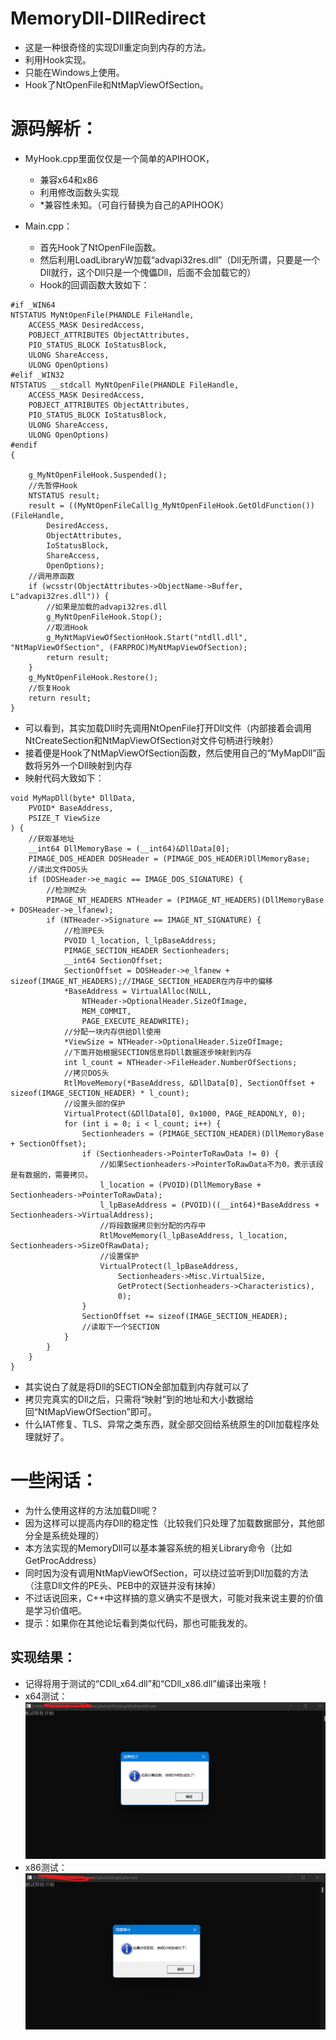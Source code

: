 # MemoryDll-DllRedirect
   - 这是一种很奇怪的实现Dll重定向到内存的方法。
   - 利用Hook实现。
   - 只能在Windows上使用。
   - Hook了NtOpenFile和NtMapViewOfSection。

# 源码解析：
   - MyHook.cpp里面仅仅是一个简单的APIHOOK，
      - 兼容x64和x86
	  - 利用修改函数头实现
	  - \*兼容性未知。（可自行替换为自己的APIHOOK）

   - Main.cpp：
      - 首先Hook了NtOpenFile函数。
	  - 然后利用LoadLibraryW加载“advapi32res.dll”（Dll无所谓，只要是一个Dll就行，这个Dll只是一个傀儡Dll，后面不会加载它的）
	  - Hook的回调函数大致如下：
	  
```
#if _WIN64
NTSTATUS MyNtOpenFile(PHANDLE FileHandle,
	ACCESS_MASK DesiredAccess,
	POBJECT_ATTRIBUTES ObjectAttributes,
	PIO_STATUS_BLOCK IoStatusBlock,
	ULONG ShareAccess,
	ULONG OpenOptions) 
#elif _WIN32
NTSTATUS __stdcall MyNtOpenFile(PHANDLE FileHandle,
	ACCESS_MASK DesiredAccess,
	POBJECT_ATTRIBUTES ObjectAttributes,
	PIO_STATUS_BLOCK IoStatusBlock,
	ULONG ShareAccess,
	ULONG OpenOptions)
#endif
{

	g_MyNtOpenFileHook.Suspended();
	//先暂停Hook
	NTSTATUS result;
	result = ((MyNtOpenFileCall)g_MyNtOpenFileHook.GetOldFunction())(FileHandle,
		DesiredAccess,
		ObjectAttributes,
		IoStatusBlock,
		ShareAccess,
		OpenOptions);
	//调用原函数
	if (wcsstr(ObjectAttributes->ObjectName->Buffer, L"advapi32res.dll")) {
		//如果是加载的advapi32res.dll
		g_MyNtOpenFileHook.Stop();
		//取消Hook
		g_MyNtMapViewOfSectionHook.Start("ntdll.dll", "NtMapViewOfSection", (FARPROC)MyNtMapViewOfSection);
		return result;
	}
	g_MyNtOpenFileHook.Restore();
	//恢复Hook
	return result;
}
```
   - 可以看到，其实加载Dll时先调用NtOpenFile打开Dll文件（内部接着会调用NtCreateSection和NtMapViewOfSection对文件句柄进行映射）
   - 接着便是Hook了NtMapViewOfSection函数，然后使用自己的“MyMapDll”函数将另外一个Dll映射到内存
   - 映射代码大致如下：
```
void MyMapDll(byte* DllData,
    PVOID* BaseAddress,
    PSIZE_T ViewSize
) {
	//获取基地址
    __int64 DllMemoryBase = (__int64)&DllData[0];
    PIMAGE_DOS_HEADER DOSHeader = (PIMAGE_DOS_HEADER)DllMemoryBase;
	//读出文件DOS头
    if (DOSHeader->e_magic == IMAGE_DOS_SIGNATURE) {
		//检测MZ头
        PIMAGE_NT_HEADERS NTHeader = (PIMAGE_NT_HEADERS)(DllMemoryBase + DOSHeader->e_lfanew);
        if (NTHeader->Signature == IMAGE_NT_SIGNATURE) {
			//检测PE头
            PVOID l_location, l_lpBaseAddress;
            PIMAGE_SECTION_HEADER Sectionheaders;
            __int64 SectionOffset;
            SectionOffset = DOSHeader->e_lfanew + sizeof(IMAGE_NT_HEADERS);//IMAGE_SECTION_HEADER在内存中的偏移
            *BaseAddress = VirtualAlloc(NULL, 
				NTHeader->OptionalHeader.SizeOfImage, 
				MEM_COMMIT, 
				PAGE_EXECUTE_READWRITE);
			//分配一块内存供给Dll使用
            *ViewSize = NTHeader->OptionalHeader.SizeOfImage;
			//下面开始根据SECTION信息将Dll数据逐步映射到内存
            int l_count = NTHeader->FileHeader.NumberOfSections;
			//拷贝DOS头
            RtlMoveMemory(*BaseAddress, &DllData[0], SectionOffset + sizeof(IMAGE_SECTION_HEADER) * l_count);
			//设置头部的保护
			VirtualProtect(&DllData[0], 0x1000, PAGE_READONLY, 0);
            for (int i = 0; i < l_count; i++) {
                Sectionheaders = (PIMAGE_SECTION_HEADER)(DllMemoryBase + SectionOffset);
                if (Sectionheaders->PointerToRawData != 0) {
					//如果Sectionheaders->PointerToRawData不为0，表示该段是有数据的，需要拷贝。
					l_location = (PVOID)(DllMemoryBase + Sectionheaders->PointerToRawData);
					l_lpBaseAddress = (PVOID)((__int64)*BaseAddress + Sectionheaders->VirtualAddress);
					//将段数据拷贝到分配的内存中
                    RtlMoveMemory(l_lpBaseAddress, l_location, Sectionheaders->SizeOfRawData);
					//设置保护
                    VirtualProtect(l_lpBaseAddress, 
						Sectionheaders->Misc.VirtualSize, 
						GetProtect(Sectionheaders->Characteristics), 
						0);
                }
                SectionOffset += sizeof(IMAGE_SECTION_HEADER);
				//读取下一个SECTION
            }
        }
    }
}
```
   - 其实说白了就是将Dll的SECTION全部加载到内存就可以了
   - 拷贝完真实的Dll之后，只需将“映射”到的地址和大小数据给回“NtMapViewOfSection”即可。
   - 什么IAT修复、TLS、异常之类东西，就全部交回给系统原生的Dll加载程序处理就好了。

# 一些闲话：
   - 为什么使用这样的方法加载Dll呢？
   - 因为这样可以提高内存Dll的稳定性（比较我们只处理了加载数据部分，其他部分全是系统处理的）
   - 本方法实现的MemoryDll可以基本兼容系统的相关Library命令（比如GetProcAddress）
   - 同时因为没有调用NtMapViewOfSection，可以绕过监听到Dll加载的方法（注意Dll文件的PE头、PEB中的双链并没有抹掉）
   - 不过话说回来，C++中这样搞的意义确实不是很大，可能对我来说主要的价值是学习价值吧。
   - 提示：如果你在其他论坛看到类似代码，那也可能我发的。

## 实现结果：
   - 记得将用于测试的“CDll_x64.dll”和“CDll_x86.dll”编译出来哦！
   - x64测试：![](./png/x64.png)
   - x86测试：![](./png/x86.png)
